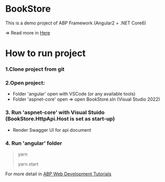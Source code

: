 # BookStore
This is a demo project of ABP Framework (Angular2 + .NET Core6)

=> Read more in [Here](https://abp.io/)

# How to run project
### 1.Clone project from git 

### 2.Open project:
  - Folder 'angular' open with VSCode (or any available tools)
  - Folder 'aspnet-core' open => open BookStore.sln (Visual Studio 2022)
  
### 3. Run 'aspnet-core' with Visual Stuido (BookStore.HttpApi.Host is set as start-up) 
  - Render Swagger UI for api document

### 4. Run 'angular' folder 
   > yarn 
   > 
   > yarn.start 

For more detail in [ABP Web Development Tutorials](https://docs.abp.io/en/abp/6.0/Tutorials/Part-1?UI=NG&DB=EF)
